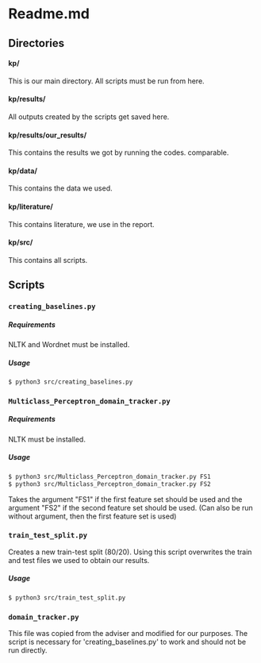 # Readme.md
## Directories
#### kp/ 
This is our main directory. All scripts must be run from here.
#### kp/results/
All outputs created by the scripts get saved here.
#### kp/results/our_results/
This contains the results we got by running the codes.
 comparable.
#### kp/data/
This contains the data we used.
#### kp/literature/
This contains literature, we use in the report.
#### kp/src/
This contains all scripts.

## Scripts

### `creating_baselines.py`
##### Requirements
NLTK and Wordnet must be installed. 

##### Usage
```sh
$ python3 src/creating_baselines.py
```
### `Multiclass_Perceptron_domain_tracker.py`
##### Requirements
NLTK must be installed. 
##### Usage
```sh
$ python3 src/Multiclass_Perceptron_domain_tracker.py FS1
$ python3 src/Multiclass_Perceptron_domain_tracker.py FS2
```
Takes the argument "FS1" if the first feature set should be used and the argument "FS2" if the second feature set should be used. (Can also be run without argument, then the first feature set is used)
### `train_test_split.py`
Creates a new train-test split (80/20). Using this script overwrites the train and test files we used to obtain our results.
##### Usage
```sh
$ python3 src/train_test_split.py
```

### `domain_tracker.py`
This file was copied from the adviser and modified for our purposes. The script is necessary for 'creating_baselines.py' to work and should not be run directly.

